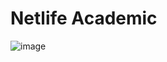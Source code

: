 # Netlife Academic

![image](https://github.com/user-attachments/assets/4aebed31-94f6-4d49-91ad-ccef7f103c99)
